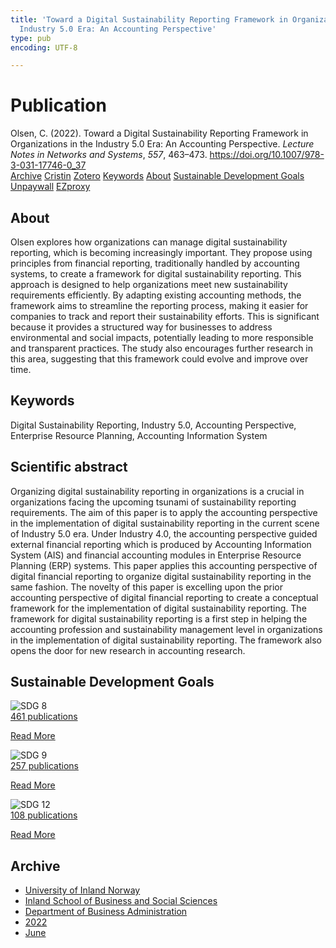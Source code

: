 ```yaml
---
title: 'Toward a Digital Sustainability Reporting Framework in Organizations in the
  Industry 5.0 Era: An Accounting Perspective'
type: pub
encoding: UTF-8

---
```

<h1>Publication</h1>
<article id="csl-bib-container-ILE7J4M9" class="csl-bib-container">
  <div class="csl-bib-body"> <div class="csl-entry">Olsen, C. (2022). Toward a Digital Sustainability Reporting Framework in Organizations in the Industry 5.0 Era: An Accounting Perspective. <i>Lecture Notes in Networks and Systems</i>, <i>557</i>, 463–473. <a href="https://doi.org/10.1007/978-3-031-17746-0_37">https://doi.org/10.1007/978-3-031-17746-0_37</a></div> </div>
  <div class="csl-bib-buttons">
    <a href="#taxonomy-article-ILE7J4M9" alt="archive" class="csl-bib-button">Archive</a>
    <a href="https://app.cristin.no/results/show.jsf?id=2031680" alt="Cristin" class="csl-bib-button">Cristin</a>
    <a href="http://zotero.org/groups/5881554/items/ILE7J4M9" alt="Zotero" class="csl-bib-button">Zotero</a>
    <a href="#keywords-article-ILE7J4M9" alt="keywords" class="csl-bib-button">Keywords</a>
    <a href="#about-article-ILE7J4M9" alt="about_pub" class="csl-bib-button">About</a>
    <a href="#sdg-article-ILE7J4M9" alt="sdg" class="csl-bib-button">Sustainable Development Goals</a>
    <a href="https://doi.org/10.1007/978-3-031-17746-0_37" alt="Unpaywall" class="csl-bib-button">Unpaywall</a>
    <a href="https://doi.org/10.1007/978-3-031-17746-0_37" alt="EZproxy" class="csl-bib-button">EZproxy</a>
  </div>
  <div id="csl-bib-meta-container-ILE7J4M9"></div>
</article>
<div id="csl-bib-meta-ILE7J4M9" class="csl-bib-meta">
  <article id="about-article-ILE7J4M9" class="about_pub-article">
    <h1>About</h1>
    Olsen explores how organizations can manage digital sustainability reporting, which is becoming increasingly important. They propose using principles from financial reporting, traditionally handled by accounting systems, to create a framework for digital sustainability reporting. This approach is designed to help organizations meet new sustainability requirements efficiently. By adapting existing accounting methods, the framework aims to streamline the reporting process, making it easier for companies to track and report their sustainability efforts. This is significant because it provides a structured way for businesses to address environmental and social impacts, potentially leading to more responsible and transparent practices. The study also encourages further research in this area, suggesting that this framework could evolve and improve over time.
  </article>
  <article id="keywords-article-ILE7J4M9" class="keywords-article">
    <h1>Keywords</h1>
    Digital Sustainability Reporting, Industry 5.0, Accounting Perspective, Enterprise Resource Planning, Accounting Information System
  </article>
  <article id="abstract-article-ILE7J4M9" class="abstract-article">
    <h1>Scientific abstract</h1>
    Organizing digital sustainability reporting in organizations is a crucial in organizations facing the upcoming tsunami of sustainability reporting requirements. The aim of this paper is to apply the accounting perspective in the implementation of digital sustainability reporting in the current scene of Industry 5.0 era. Under Industry 4.0, the accounting perspective guided external financial reporting which is produced by Accounting Information System (AIS) and financial accounting modules in Enterprise Resource Planning (ERP) systems. This paper applies this accounting perspective of digital financial reporting to organize digital sustainability reporting in the same fashion. The novelty of this paper is excelling upon the prior accounting perspective of digital financial reporting to create a conceptual framework for the implementation of digital sustainability reporting. The framework for digital sustainability reporting is a first step in helping the accounting profession and sustainability management level in organizations in the implementation of digital sustainability reporting. The framework also opens the door for new research in accounting research.
  </article>
  <article id="sdg-article-ILE7J4M9" class="sdg-article">
    <h1>Sustainable Development Goals</h1>
    <div class="sdg-container"><div id="sdg8" class="sdg">
        <img src="{{< params subfolder >}}images/sdg/sdg08_en.png" class="image" alt="SDG 8">
        <div class="sdg-overlay">
          <a href="/en/archive/?key=?sdg=8#archive" class="sdg-publication-count"><span>461</span> publications</a>
          <p><a href="https://sdgs.un.org/goals/goal8" class="sdg-read-more">Read More</a></p>
        </div>
      </div> <div id="sdg9" class="sdg">
        <img src="{{< params subfolder >}}images/sdg/sdg09_en.png" class="image" alt="SDG 9">
        <div class="sdg-overlay">
          <a href="/en/archive/?key=?sdg=9#archive" class="sdg-publication-count"><span>257</span> publications</a>
          <p><a href="https://sdgs.un.org/goals/goal9" class="sdg-read-more">Read More</a></p>
        </div>
      </div> <div id="sdg12" class="sdg">
        <img src="{{< params subfolder >}}images/sdg/sdg12_en.png" class="image" alt="SDG 12">
        <div class="sdg-overlay">
          <a href="/en/archive/?key=?sdg=12#archive" class="sdg-publication-count"><span>108</span> publications</a>
          <p><a href="https://sdgs.un.org/goals/goal12" class="sdg-read-more">Read More</a></p>
        </div>
      </div></div>
  </article>
  <article id="taxonomy-article-ILE7J4M9" class="taxonomy-article">
    <h1>Archive</h1>
    <ul>
      <li>
        <a href="/en/archive/?key=3DCRN523">University of Inland Norway</a>
      </li>
      <li>
        <a href="/en/archive/?key=DU8Q9LN9">Inland School of Business and Social Sciences</a>
      </li>
      <li>
        <a href="/en/archive/?key=3IQA89I8">Department of Business Administration</a>
      </li>
      <li>
        <a href="/en/archive/?key=6THNNMZZ">2022</a>
      </li>
      <li>
        <a href="/en/archive/?key=RKL2ESKF">June</a>
      </li>
    </ul>
  </article>
</div>
